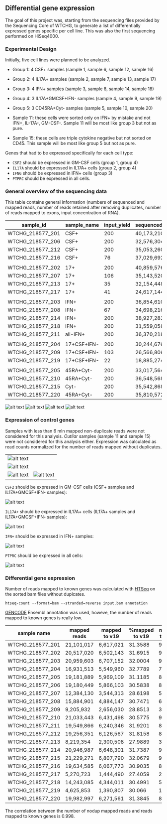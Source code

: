 Differential gene expression
--------------------------------------

The goal of this project was, starting from the sequencing
files provided by the Sequencing Core of WTCHG, to generate
a list of differentially expressed genes specific per cell
line. This was also the first sequencing performed on HiSeq4000.


### Experimental Design

Initially, five cell lines were planned to be analyzed.

- Group 1: 4 CSF+ samples (sample 1, sample 6, sample 12, sample 16)
- Group 2: 4 IL17A+ samples (sample 2, sample 7, sample 13, sample 17)
- Group 3: 4 IFN+ samples (sample 3, sample 8, sample 14, sample 18)
- Group 4: 3 IL17A+GMCSF+IFN- samples (sample 4, sample 9, sample 19)
- Group 5: 3 CD45RA+Cyt- samples (sample 5, sample 10, sample 20)

- Sample 11: these cells were sorted only on IFN+ by mistake and
not IFN+, IL-17A-, GM-CSF-. Sample 11 will be most like group 3 but
not as pure.

- Sample 15: these cells are triple cytokine negative but not sorted
on CD45. This sample will be most like group 5 but not as pure.

Genes that had to be expressed specifically for each cell type:

- `CSF2`  should be expressed in GM-CSF cells (group 1, group 4)
- `IL17A` should be expressed in IL17A+ cells (group 2, group 4)
- `IFNG`  should be expressed in IFN+ cells (group 3)
- `PTPRC` should be expressed in all cells.


### General overview of the sequencing data

This table contains general information (numbers of sequenced and
mapped reads, number of reads retained after removing duplicates,
number of reads mapped to exons, input concentration of RNA).


| sample_id | sample_name | input_yield | sequenced_reads | mapped_reads | mapped_reads_nodup | reads_mapped_to_exons |
| ---------------- | ----------- | --- | ---------- | ---------- | ---------- | --------- |
| WTCHG_218577_201 | CSF+        | 200 | 40,173,210 | 32,989,166 | 21,101,017 | 6,617,021 |
| WTCHG_218577_206 | CSF+        | 200 | 32,576,304 | 27,057,500 | 19,180,449 | 5,866,103 |
| WTCHG_218577_212 | CSF+        | 200 | 35,053,260 | 28,621,153 | 19,256,351 | 6,126,567 |
| WTCHG_218577_216 | CSF+        | 76  | 37,029,692 | 30,001,807 | 19,634,585 | 6,067,773 |
|                  |             |     |            |            |            |           |
| WTCHG_218577_202 | 17+         | 200 | 40,859,576 | 33,265,627 | 20,517,020 | 6,502,143 |
| WTCHG_218577_207 | 17+         | 106 | 35,143,520 | 27,121,005 | 12,384,130 | 3,544,313 |
| WTCHG_218577_213 | 17+         | 35  | 32,154,448 | 20,947,999 |  8,219,354 | 2,300,508 |
| WTCHG_218577_217 | 17+         | 41  | 24,617,144 | 14,735,810 |  5,270,723 | 1,444,490 |
|                  |             |     |            |            |            |           |
| WTCHG_218577_203 | IFN+        | 200 | 36,854,610 | 30,311,411 | 20,959,603 | 6,707,152 |
| WTCHG_218577_208 | IFN+        | 67  | 34,698,216 | 26,577,388 | 15,884,901 | 4,884,147 |
| WTCHG_218577_214 | IFN+        | 200 | 38,927,282 | 31,949,794 | 20,946,987 | 6,648,301 |
| WTCHG_218577_218 | IFN+        | 200 | 31,559,058 | 25,691,946 | 14,243,085 | 4,344,011 |
| WTCHG_218577_211 | all-IFN+    | 200 | 36,370,218 | 29,927,242 | 19,549,866 | 6,240,346 |
|                  |             |     |            |            |            |           |
| WTCHG_218577_204 | 17+CSF+IFN- | 200 | 30,244,676 | 24,816,286 | 16,931,513 | 5,549,960 |
| WTCHG_218577_209 | 17+CSF+IFN- | 103 | 26,566,806 | 20,469,532 |  9,205,932 | 2,656,030 |
| WTCHG_218577_219 | 17+CSF+IFN- | 22  | 18,885,274 |  8,426,204 |  4,625,853 | 1,390,807 |
|                  |             |     |            |            |            |           |
| WTCHG_218577_205 | 45RA+Cyt-   | 200 | 33,017,564 | 27,061,188 | 19,181,889 | 5,969,109 |
| WTCHG_218577_210 | 45RA+Cyt-   | 200 | 36,548,568 | 30,408,256 | 21,033,443 | 6,431,498 |
| WTCHG_218577_215 | Cyt-        | 200 | 35,542,868 | 29,014,524 | 21,229,271 | 6,807,790 |
| WTCHG_218577_220 | 45RA+Cyt-   | 200 | 35,810,572 | 29,060,863 | 19,982,997 | 6,271,561 |

![alt text](https://github.com/jknightlab/hussein_rnaseq/blob/master/sequenced_reads.png)
![alt text](https://github.com/jknightlab/hussein_rnaseq/blob/master/mapped_reads.png)
![alt text](https://github.com/jknightlab/hussein_rnaseq/blob/master/mapped_reads_nodup.png)
![alt text](https://github.com/jknightlab/hussein_rnaseq/blob/master/input_yield_vs_nodup_reads.png)


### Expression of control genes

Samples with less than 6 mln mapped non-duplicate reads were not
considered for this analysis. *Outliar* samples (sample 11 and
sample 15) were not considered for this analysis either. Expression
was calculated as read counts normalized for the number of reads
mapped without duplicates.

|  |   |
| ---- | ---- |
| ![alt text](https://github.com/jknightlab/hussein_rnaseq/blob/master/controls_expression_no_outliars_CSF2.png)
 | ![alt text](https://github.com/jknightlab/hussein_rnaseq/blob/master/controls_expression_no_outliars_IL17A.png) |
| ![alt text](https://github.com/jknightlab/hussein_rnaseq/blob/master/controls_expression_no_outliars_IFNg.png) |   ![alt text](https://github.com/jknightlab/hussein_rnaseq/blob/master/controls_expression_no_outliars_PTPRC.png)|


`CSF2` should be expressed in GM-CSF cells (CSF+ samples and
IL17A+GMCSF+IFN- samples):

![alt text](https://github.com/jknightlab/hussein_rnaseq/blob/master/controls_expression_no_outliars_CSF2.png)

`IL17A+` should be expressed in IL17A+ cells (IL17A+ samples and
IL17A+GMCSF+IFN- samples):

![alt text](https://github.com/jknightlab/hussein_rnaseq/blob/master/controls_expression_no_outliars_IL17A.png)

`IFN+` should be expressed in IFN+ samples:

![alt text](https://github.com/jknightlab/hussein_rnaseq/blob/master/controls_expression_no_outliars_IFNg.png)

`PTPRC` should be expressed in all cells:

![alt text](https://github.com/jknightlab/hussein_rnaseq/blob/master/controls_expression_no_outliars_PTPRC.png)

### Differential gene expression

Number of reads mapped to known genes was calculated with
[HTSeq](http://www-huber.embl.de/users/anders/HTSeq/doc/count.html)
on the sorted bam files without duplcates.

```
htseq-count --format=bam --stranded=reverse input.bam annotation
```

[GENCODE](http://www.gencodegenes.org/releases/19.html)
Ensembl annotation was used, howeve, the number of reads
mapped to known genes is really low.

| sample name    | mapped reads | mapped to v19 | %mapped to v19| mapped to scaff | mapped to v22|
| ---------------- | ---------- | --------- | ------- | ------- | --------- |
| WTCHG_218577_201 | 21,101,017 | 6,617,021 | 31.3588 | 950,262 | 6,619,097 |
| WTCHG_218577_202 | 20,517,020 | 6,502,143 | 31.6915 | 904,026 | 6,504,396 |
| WTCHG_218577_203 | 20,959,603 | 6,707,152 | 32.0004 | 955,411 | 6,709,549 |
| WTCHG_218577_204 | 16,931,513 | 5,549,960 | 32.7789 | 772,997 | 5,551,398 |
| WTCHG_218577_205 | 19,181,889 | 5,969,109 | 31.1185 | 865,651 | 5,970,719 |
| WTCHG_218577_206 | 19,180,449 | 5,866,103 | 30.5838 | 864,758 | 5,867,853 |
| WTCHG_218577_207 | 12,384,130 | 3,544,313 | 28.6198 | 521,430 | 3,545,293 |
| WTCHG_218577_208 | 15,884,901 | 4,884,147 | 30.7471 | 692,399 | 4,885,620 |
| WTCHG_218577_209 |  9,205,932 | 2,656,030 | 28.8513 | 383,611 | 2,656,871 |
| WTCHG_218577_210 | 21,033,443 | 6,431,498 | 30.5775 | 977,777 | 6,433,832 |
| WTCHG_218577_211 | 19,549,866 | 6,240,346 | 31.9201 | 897,556 | 6,242,143 |
| WTCHG_218577_212 | 19,256,351 | 6,126,567 | 31.8158 | 841,495 | 6,128,624 |
| WTCHG_218577_213 |  8,219,354 | 2,300,508 | 27.9889 | 329,676 | 2,301,415 |
| WTCHG_218577_214 | 20,946,987 | 6,648,301 | 31.7387 | 927,859 | 6,650,266 |
| WTCHG_218577_215 | 21,229,271 | 6,807,790 | 32.0679 | 918,900 | 6,809,935 |
| WTCHG_218577_216 | 19,634,585 | 6,067,773 | 30.9035 | 840,504 | 6,070,445 |
| WTCHG_218577_217 |  5,270,723 | 1,444,490 | 27.4059 | 205,924 | 1,445,089 |
| WTCHG_218577_218 | 14,243,085 | 4,344,011 | 30.4991 | 595,778 | 4,345,603 |
| WTCHG_218577_219 |  4,625,853 | 1,390,807 | 30.066  | 190,958 | 1,391,718 |
| WTCHG_218577_220 | 19,982,997 | 6,271,561 | 31.3845 | 867,748 | 6,273,386 |

The correlation between the number of nodup mapped reads and reads
mapped to known genes is 0.998.

